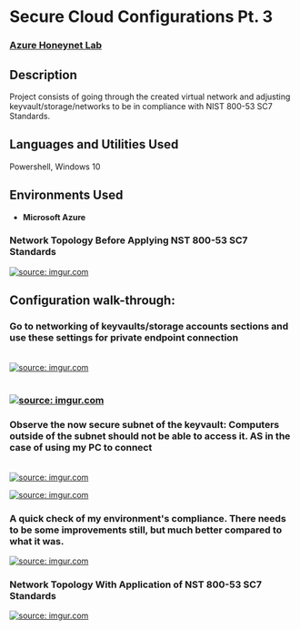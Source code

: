 <h1>Secure Cloud Configurations Pt. 3</h1>

 ### [Azure Honeynet Lab](https://youtu.be/7eJexJVCqJo)

<h2>Description</h2>
Project consists of going through the created virtual network and adjusting keyvault/storage/networks to be in compliance with NIST 800-53 SC7 Standards.


<h2>Languages and Utilities Used</h2>
Powershell, Windows 10

<h2>Environments Used </h2>

- <b>Microsoft Azure</b> 

<h3>Network Topology Before Applying NST 800-53 SC7 Standards</h3>
<a href="https://imgur.com/0Pa4xhV"><img src="https://i.imgur.com/0Pa4xhV.png" title="source: imgur.com" /></a>


<h2>Configuration walk-through:</h2>

<p align="center">
<h3>Go to networking of keyvaults/storage accounts sections and use these settings for private endpoint connection</h3> <br/>
<a href="https://imgur.com/SMC6Wgc"><img src="https://i.imgur.com/SMC6Wgc.png" title="source: imgur.com" /></a>
<br />
<br />

<h3><a href="https://imgur.com/0Wb0FtD"><img src="https://i.imgur.com/0Wb0FtD.png" title="source: imgur.com" /></a></h3>


<h3>Observe the now secure subnet of the keyvault: Computers outside of the subnet should not be able to access it. AS in the case of using my PC to connect</h3>  <br/>
<a href="https://imgur.com/0vz7Cso"><img src="https://i.imgur.com/0vz7Cso.png?1" title="source: imgur.com" /></a>
</p>


<a href="https://imgur.com/NnGG13V"><img src="https://i.imgur.com/NnGG13V.png" title="source: imgur.com" /></a>

<h3>A quick check of my environment's compliance. There needs to be some improvements still, but much better compared to what it was.</h3>
<a href="https://imgur.com/zGg5ANI"><img src="https://i.imgur.com/zGg5ANI.png" title="source: imgur.com" /></a>


<h3>Network Topology With Application of NST 800-53 SC7 Standards</h3>
<a href="https://imgur.com/XvzmsGz"><img src="https://i.imgur.com/XvzmsGz.png" title="source: imgur.com" /></a>

<!--
 ```diff
- text in red
+ text in green
! text in orange
# text in gray
@@ text in purple (and bold)@@
```
--!>
